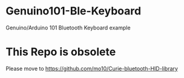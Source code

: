 # Genuino101-Ble-Keyboard
Genuino/Arduino 101 Bluetooth Keyboard example

# This Repo is obsolete
Please move to https://github.com/mo10/Curie-bluetooth-HID-library
